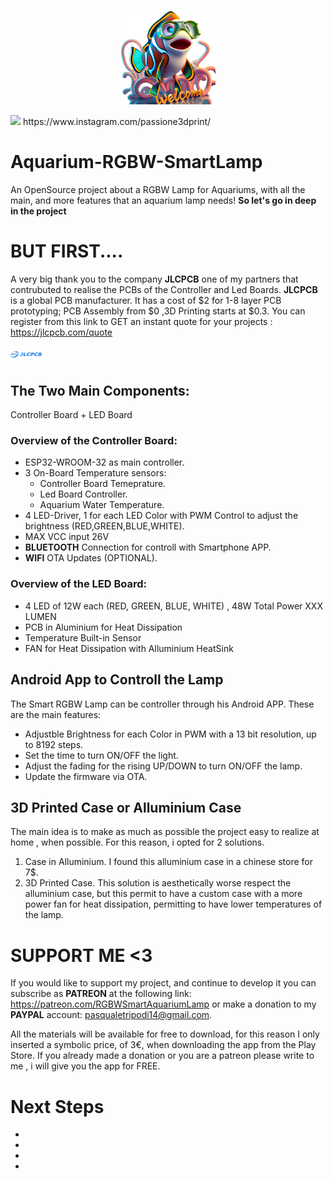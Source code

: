 <p align="center">
    <img width="30%" src="/welcome.png">
</p>

<p align="left">
    <img width="10%" src="https://upload.wikimedia.org/wikipedia/commons/5/58/Instagram-Icon.png">     https://www.instagram.com/passione3dprint/

</p>


# Aquarium-RGBW-SmartLamp
An OpenSource project about a RGBW Lamp for Aquariums, with all the main, and more features that an aquarium lamp needs! **So let's go in deep in the project**

# BUT FIRST....
A very big thank you to the company  **JLCPCB** one of my partners that contrubuted to realise the PCBs of the Controller and Led Boards. 
**JLCPCB** is a global PCB manufacturer. It has a cost of $2 for 1-8 layer PCB prototyping; PCB Assembly from $0 ,3D Printing starts at $0.3. 
You can register from this link to GET an instant quote for your projects : https://jlcpcb.com/quote 

<p align="left">
    <img width="10%" src="/sponsor.png" (https://jlcpcb.com/quote )>
</p>

## The Two Main Components:
Controller Board + LED Board

### Overview of the Controller Board:
- ESP32-WROOM-32 as main controller.
- 3 On-Board Temperature sensors:
  - Controller Board Temeprature.
  - Led Board Controller.
  - Aquarium Water Temperature.
- 4 LED-Driver, 1 for each LED Color with PWM Control to adjust the brightness (RED,GREEN,BLUE,WHITE).
- MAX VCC input 26V
- **BLUETOOTH** Connection for controll with Smartphone APP.
- **WIFI** OTA Updates (OPTIONAL).

### Overview of the LED Board:
- 4 LED of 12W each (RED, GREEN, BLUE, WHITE) , 48W Total Power XXX LUMEN
- PCB in Aluminium for Heat Dissipation
- Temperature Built-in Sensor
- FAN for Heat Dissipation with Alluminium HeatSink
  
## Android App to Controll the Lamp
The Smart RGBW Lamp can be controller through his Android APP. These are the main features:
- Adjustble Brightness for each Color in PWM with a 13 bit resolution, up to 8192 steps.
- Set the time to turn ON/OFF the light.
- Adjust the fading for the rising UP/DOWN to turn ON/OFF the lamp.
- Update the firmware via OTA.

## 3D Printed Case or Alluminium Case
The main idea is to make as much as possible the project easy to realize at home , when possible. For this reason, i opted for 2 solutions.
1. Case in Alluminium. I found this alluminium case in a chinese store for 7$.
2. 3D Printed Case. This solution is aesthetically worse respect the alluminium case, but this permit to have a custom case with a more power fan for heat dissipation, permitting to have lower temperatures of the lamp.

# SUPPORT ME <3
If you would like to support my project, and continue to develop it you can subscribe as **PATREON** at the following link: https://patreon.com/RGBWSmartAquariumLamp 
or make a donation to my **PAYPAL** account: pasqualetripodi14@gmail.com.

All the materials will be available for free to download, for this reason I only inserted a symbolic price, of 3€, when downloading the app from the Play Store. If you already made a donation or you are a patreon please write to me , i will give you the app for FREE.


# Next Steps
-
-
-
-





